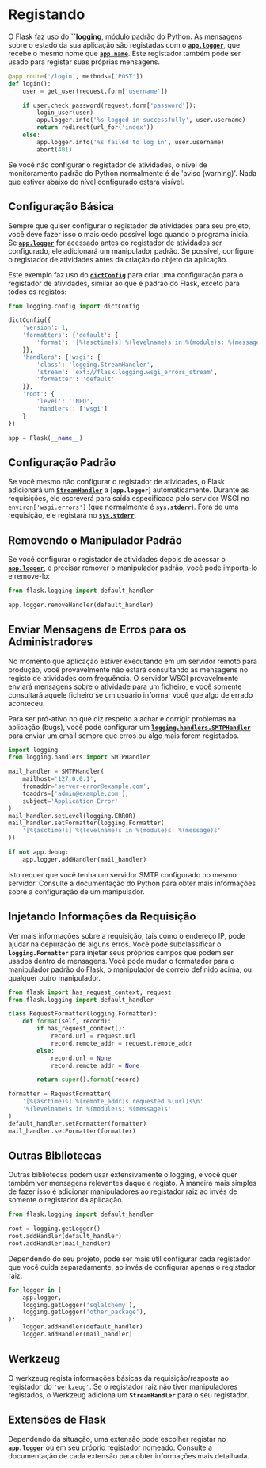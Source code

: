 # Registando


O Flask faz uso do [**``logging**](https://docs.python.org/3/library/logging.html#module-logging), módulo padrão do Python. As mensagens sobre o estado da sua aplicação são registadas com o [**`app.logger`**](), que recebe o mesmo nome que [**`app.name`**](). Este registador também pode ser usado para registar suas próprias mensagens.

```py
@app.route('/login', methods=['POST'])
def login():
    user = get_user(request.form['username'])

    if user.check_password(request.form['password']):
        login_user(user)
        app.logger.info('%s logged in successfully', user.username)
        return redirect(url_for('index'))
    else:
        app.logger.info('%s failed to log in', user.username)
        abort(401)
```

Se você não configurar o registador de atividades, o nível de monitoramento padrão do Python normalmente é de 'aviso (warning)'. Nada que estiver abaixo do nível configurado estará visível.


## Configuração Básica

Sempre que quiser configurar o registador de atividades para seu projeto, você deve fazer isso o mais cedo possível logo quando o programa inicia. Se [**`app.logger`**]() for acessado antes do registador de atividades ser configurado, ele adicionará  um manipulador padrão. Se possível, configure o registador de atividades antes da criação do objeto da aplicação.

Este exemplo faz uso do [**`dictConfig`**](https://docs.python.org/3/library/logging.config.html#logging.config.dictConfig) para criar uma configuração para o registador de atividades, similar ao que é padrão do Flask, exceto para todos os registos:

```py
from logging.config import dictConfig

dictConfig({
    'version': 1,
    'formatters': {'default': {
        'format': '[%(asctime)s] %(levelname)s in %(module)s: %(message)s',
    }},
    'handlers': {'wsgi': {
        'class': 'logging.StreamHandler',
        'stream': 'ext://flask.logging.wsgi_errors_stream',
        'formatter': 'default'
    }},
    'root': {
        'level': 'INFO',
        'handlers': ['wsgi']
    }
})

app = Flask(__name__)
```


## Configuração Padrão

Se você mesmo não configurar o registador de atividades, o Flask adicionará um [**`StreamHandler`**](https://docs.python.org/3/library/logging.handlers.html#logging.StreamHandler) a [**`app.logger`**] automaticamente. Durante as requisições, ele escreverá para saída especificada pelo servidor WSGI no `environ['wsgi.errors']` (que normalmente é [**`sys.stderr`**](https://docs.python.org/3/library/sys.html#sys.stderr)). Fora de uma requisição, ele registará no [**`sys.stderr`**](https://docs.python.org/3/library/sys.html#sys.stderr).


## Removendo o Manipulador Padrão

Se você configurar o registador de atividades depois de acessar o [**`app.logger`**](), e precisar remover o manipulador padrão, você pode importa-lo e remove-lo:

```py
from flask.logging import default_handler

app.logger.removeHandler(default_handler)
```


## Enviar Mensagens de Erros para os Administradores

No momento que aplicação estiver executando em um servidor remoto para produção, você provavelmente não estará consultando as mensagens no registo de atividades com frequência. O servidor WSGI provavelmente enviará mensagens sobre o atividade para um ficheiro, e você somente consultará aquele ficheiro se um usuário informar você que algo de errado aconteceu.

Para ser pró-ativo no que diz respeito a achar e corrigir problemas na aplicação (bugs), você pode configurar um [**`logging.handlers.SMTPHandler`**](https://docs.python.org/3/library/logging.handlers.html#logging.handlers.SMTPHandler) para enviar um email sempre que erros ou algo mais forem registados.

```py
import logging
from logging.handlers import SMTPHandler

mail_handler = SMTPHandler(
    mailhost='127.0.0.1',
    fromaddr='server-error@example.com',
    toaddrs=['admin@example.com'],
    subject='Application Error'
)
mail_handler.setLevel(logging.ERROR)
mail_handler.setFormatter(logging.Formatter(
    '[%(asctime)s] %(levelname)s in %(module)s: %(message)s'
))

if not app.debug:
    app.logger.addHandler(mail_handler)
```

Isto requer que você tenha um servidor SMTP configurado no mesmo servidor. Consulte a documentação do Python para obter mais informações sobre a configuração de um manipulador.


## Injetando Informações da Requisição

Ver mais informações sobre a requisição, tais como o endereço IP, pode ajudar na depuração de alguns erros. Você pode subclassificar o **`logging.Formatter`** para injetar seus próprios campos que podem ser usados dentro de mensagens. Você pode mudar o formatador para o manipulador padrão do Flask, o manipulador de correio definido acima, ou qualquer outro manipulador.

```py
from flask import has_request_context, request
from flask.logging import default_handler

class RequestFormatter(logging.Formatter):
    def format(self, record):
        if has_request_context():
            record.url = request.url
            record.remote_addr = request.remote_addr
        else:
            record.url = None
            record.remote_addr = None

        return super().format(record)

formatter = RequestFormatter(
    '[%(asctime)s] %(remote_addr)s requested %(url)s\n'
    '%(levelname)s in %(module)s: %(message)s'
)
default_handler.setFormatter(formatter)
mail_handler.setFormatter(formatter)
```

## Outras Bibliotecas

Outras bibliotecas podem usar extensivamente o logging, e você quer também ver mensagens relevantes daquele registo. A maneira mais simples de fazer isso é adicionar manipuladores ao registador raiz ao invés de somente o registador da aplicação.

```py
from flask.logging import default_handler

root = logging.getLogger()
root.addHandler(default_handler)
root.addHandler(mail_handler)
```

Dependendo do seu projeto, pode ser mais útil configurar cada registador que você cuida separadamente, ao invés de configurar apenas o registador raiz.

```py
for logger in (
    app.logger,
    logging.getLogger('sqlalchemy'),
    logging.getLogger('other_package'),
):
    logger.addHandler(default_handler)
    logger.addHandler(mail_handler)
```


## Werkzeug

O werkzeug regista informações básicas da requisição/resposta ao registador do `'werkzeug'`. Se o registador raiz não tiver manipuladores registados, o Werkzeug adiciona um **`StreamHandler`** para o seu registador.


## Extensões de Flask

Dependendo da situação, uma extensão pode escolher registar no **`app.logger`** ou em seu próprio registador nomeado. Consulte a documentação de cada extensão para obter informações mais detalhada.